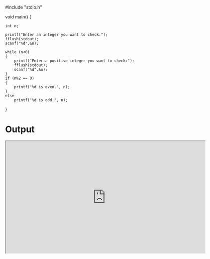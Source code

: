 #include "stdio.h"

void main()
{

	int n;

	printf("Enter an integer you want to check:");
	fflush(stdout);
	scanf("%d",&n);

	while (n<0)
	{
		printf("Enter a positive integer you want to check:");
		fflush(stdout);
		scanf("%d",&n);
	}
	if (n%2 == 0)
	{
		printf("%d is even.", n);
	}
	else
		printf("%d is odd.", n);


}

# Output

<iframe src="https://drive.google.com/uc?export=preview&id=1VZuPm9-xceCWogqaslPzZrJKE_oNtj1p" width="640" height="360" allow="autoplay">







